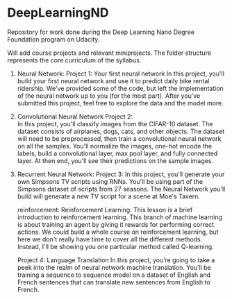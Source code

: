 # DeepLearningND

Repository for work done during the Deep Learning Nano Degree Foundation program on Udacity.

Will add course projects and relevant miniprojects. The folder structure represents the core curriculum of the syllabus. 

1. Neural Network: 
Project 1: Your first neural network
In this project, you'll build your first neural network and use it to predict daily bike rental ridership. We've provided some of the code, but left the implementation of the neural network up to you (for the most part). After you've submitted this project, feel free to explore the data and the model more.

2. Convolutional Neural Network
Project 2:   
In this project, you'll classify images from the CIFAR-10 dataset. The dataset consists of airplanes, dogs, cats, and other objects. The dataset will need to be preprocessed, then train a convolutional neural network on all the samples. You'll normalize the images, one-hot encode the labels, build a convolutional layer, max pool layer, and fully connected layer. At then end, you'll see their predictions on the sample images.

3. Recurrent Neural Network:
Project 3:
In this project, you'll generate your own Simpsons TV scripts using RNNs. You'll be using part of the Simpsons dataset of scripts from 27 seasons. The Neural Network you'll build will generate a new TV script for a scene at Moe's Tavern.

	reinforcement: Reinforcement Learning: This lesson is a brief introduction to reinforcement learning. This branch of machine learning is about training an agent by giving it rewards for performing correct actions. We could build a whole course on reinforcement learning, but here we don't really have time to cover all the different methods. Instead, I'll be showing you one particular method called Q-learning.

	Project 4: 
	Language Translation
	In this project, you’re going to take a peek into the realm of neural network machine translation. You’ll be training a sequence to sequence model on a dataset of English and French sentences that can translate new sentences from English to French.
